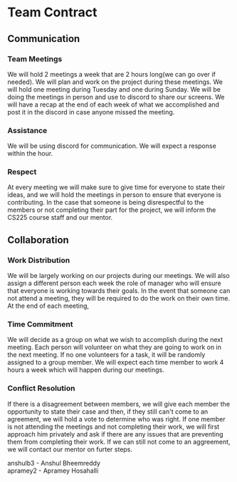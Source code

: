# Team Contract

## Communication
### Team Meetings
We will hold 2 meetings a week that are 2 hours long(we can go over if needed). We will plan and work on the project during these meetings. We will hold one meeting during Tuesday and one during Sunday. We will be doing the meetings in person and use to discord to share our screens. We will have a recap at the end of each week of what we accomplished and post it in the discord in case anyone missed the meeting.

### Assistance
We will be using discord for communication. We will expect a response within the hour.

### Respect
At every meeting we will make sure to give time for everyone to state their ideas, and we will hold the meetings in person to ensure that everyone is contributing. In the case that someone is being disrespectful to the members or not completing their part for the project, we will inform the CS225 course staff and our mentor.

## Collaboration
### Work Distribution
We will be largely working on our projects during our meetings. We will also assign a different person each week the role of manager who will ensure that everyone is working towards their goals. In the event that someone can not attend a meeting, they will be required to do the work on their own time. At the end of each meeting, 

### Time Commitment 
We will decide as a group on what we wish to accomplish during the next meeting. Each person will volunteer on what they are going to work on in the next meeting. If no one volunteers for a task, it will be randomly assigned to a group member. We will expect each time member to work 4 hours a week  which will happen during our meetings.

### Conflict Resolution
If there is a disagreement between members, we will give each member the opportunity to state their case and then, if they still can't come to an agreement, we will hold a vote to determine who was right. If one member is not attending the meetings and not completing their work, we will first approach him privately and ask if there are any issues that are preventing them from completing their work. If we can still not come to an aggreement, we will contact our mentor on furter steps.

anshulb3 - Anshul Bheemreddy
<br />
apramey2 - Apramey Hosahalli
